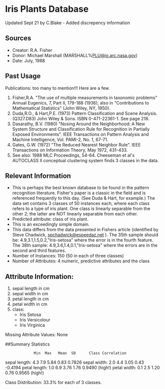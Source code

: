 # Iris Plants Database
Updated Sept 21 by C.Blake - Added discrepency information

## Sources
- Creator: R.A. Fisher
- Donor: Michael Marshall (MARSHALL%PLU@io.arc.nasa.gov)
- Date: July, 1988

## Past Usage

Publications: too many to mention!!!  Here are a few.

1. Fisher,R.A. "The use of multiple measurements in taxonomic problems"
   Annual Eugenics, 7, Part II, 179-188 (1936); also in "Contributions to Mathematical Statistics" (John Wiley, NY, 1950).
2. Duda,R.O., & Hart,P.E. (1973) Pattern Classification and Scene Analysis. (Q327.D83) John Wiley & Sons.  ISBN 0-471-22361-1.  See page 218.
3. Dasarathy, B.V. (1980) "Nosing Around the Neighborhood: A New System Structure and Classification Rule for Recognition in Partially Exposed Environments".  IEEE Transactions on Pattern Analysis and Machine Intelligence, Vol. PAMI-2, No. 1, 67-71.
4. Gates, G.W. (1972) "The Reduced Nearest Neighbor Rule".  IEEE Transactions on Information Theory, May 1972, 431-433.
5. See also: 1988 MLC Proceedings, 54-64.  Cheeseman et al's AUTOCLASS II conceptual clustering system finds 3 classes in the data.

## Relevant Information

- This is perhaps the best known database to be found in the pattern recognition literature.  Fisher's paper is a classic in the field and is referenced frequently to this day.  (See Duda & Hart, for example.)
The data set contains 3 classes of 50 instances each, where each class refers to a type of iris plant.  One class is linearly separable from the other 2; the latter are NOT linearly separable from each other.
- Predicted attribute: class of iris plant.
- This is an exceedingly simple domain.
- This data differs from the data presented in Fishers article (identified by Steve Chadwick,  spchadwick@espeedaz.net ).
  The 35th sample should be: 4.9,3.1,1.5,0.2,"Iris-setosa" where the error is in the fourth feature.
  The 38th sample: 4.9,3.6,1.4,0.1,"Iris-setosa" where the errors are in the second and third features.
- Number of Instances: 150 (50 in each of three classes)
- Number of Attributes: 4 numeric, predictive attributes and the class

## Attribute Information:

1. sepal length in cm
2. sepal width in cm
3. petal length in cm
4. petal width in cm
5. class:
   - Iris Setosa
   - Iris Versicolour
   - Iris Virginica

Missing Attribute Values: None

##Summary Statistics

                 Min  Max   Mean  SD      Class Correlation
   sepal length: 4.3  7.9   5.84  0.83    0.7826
    sepal width: 2.0  4.4   3.05  0.43   -0.4194
   petal length: 1.0  6.9   3.76  1.76    0.9490  (high!)
    petal width: 0.1  2.5   1.20  0.76    0.9565  (high!)

Class Distribution: 33.3% for each of 3 classes.
